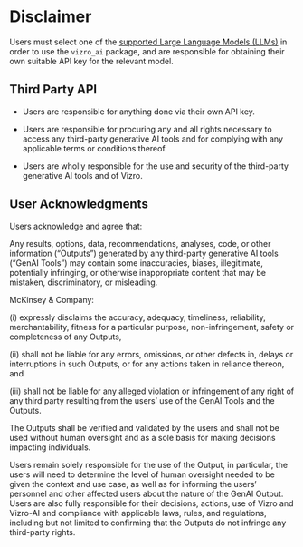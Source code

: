 # Disclaimer

Users must select one of the [supported Large Language Models (LLMs)](../user-guides/model-config.md) in order to use the `vizro_ai` package,
and are responsible for obtaining their own suitable API key for the relevant model.

## Third Party API

- Users are responsible for anything done via their own API key.

- Users are responsible for procuring any and all rights necessary to access any third-party generative AI tools and for complying with any applicable terms or conditions thereof.

- Users are wholly responsible for the use and security of the third-party generative AI tools and of Vizro.

## User Acknowledgments

Users acknowledge and agree that:

Any results, options, data, recommendations, analyses, code,
or other information (“Outputs”) generated by any third-party generative AI tools (“GenAI Tools”) may contain some inaccuracies, biases, illegitimate, potentially infringing,
or otherwise inappropriate content that may be mistaken, discriminatory, or misleading.

McKinsey & Company:

(i) expressly disclaims the accuracy, adequacy, timeliness, reliability, merchantability, fitness for a particular purpose, non-infringement,
safety or completeness of any Outputs,

(ii) shall not be liable for any errors, omissions, or other defects in, delays or interruptions in such Outputs, or for any actions taken in reliance thereon, and

(iii) shall not be liable for any alleged violation or infringement of any right of any third party resulting from the users’ use of the GenAI Tools and the Outputs.

The Outputs shall be verified and validated by the users and shall not be used without human oversight and as a sole basis for making decisions impacting individuals.

Users remain solely responsible for the use of the Output, in particular, the users will need to determine the level of human oversight needed to be given the context and use case,
as well as for informing the users’ personnel and other affected users about the nature of the GenAI Output.
Users are also fully responsible for their decisions, actions, use of Vizro and Vizro-AI and compliance with applicable laws, rules, and regulations, including but not limited to confirming that the Outputs do not infringe any third-party rights.

